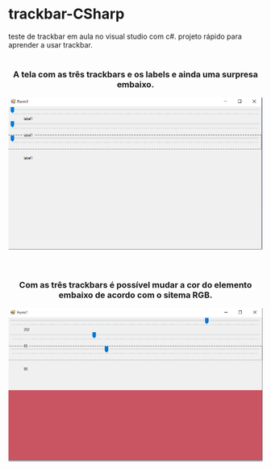 # trackbar-CSharp
teste de trackbar em aula no visual studio com c#. projeto rápido para aprender a usar trackbar.
<br><br>
<div align="center">
  <h3>A tela com as três trackbars e os labels e ainda uma surpresa embaixo.</h3>
  <img src="ImagensGit/1.png">
</div>
<br><br>
<div align="center">
  <h3>Com as três trackbars é possível mudar a cor do elemento embaixo de acordo com o sitema RGB.</h3>
  <img src="ImagensGit/2.png">
</div>

